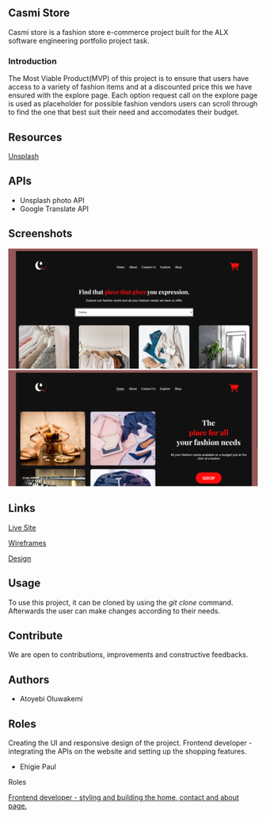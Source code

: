## Casmi Store

Casmi store is a fashion store e-commerce project built for the ALX software engineering portfolio project task.

### Introduction

The Most Viable Product(MVP) of this project is to ensure that users have access to a variety of fashion items and at a discounted price this we have ensured with the explore page. Each option request call on the explore page is used as placeholder for possible fashion vendors users can scroll through to find the one that best suit their need and accomodates their budget.

## Resources

[Unsplash](https://unsplash.com)

## APIs

* Unsplash photo API
* Google Translate API

## Screenshots

![](./images/Screenshot1.png)
![](./images/Screenshot2.png)

## Links

[Live Site](https://khemmie-ray.github.io/Casmi-Store/index.html) 

[Wireframes](https://www.canva.com/design/DAFUGHF16Ns/b6J1N8Fm9Hschv9RhsDUmA/view?utm_content=DAFUGHF16Ns&utm_campaign=designshare&utm_medium=link2&utm_source=sharebutton)

[Design](https://www.figma.com/file/GdK1dhOJ97V2eNcIUzvDkX/Casmi-ecommerce-site?node-id=1%3A2&t=3S75cGF7jizNpThr-1)


## Usage

To use this project, it can be cloned by using the *git clone* command. Afterwards the user can make changes according to their needs.

## Contribute

We are open to contributions, improvements and constructive feedbacks.

## Authors 

* Atoyebi Oluwakemi

Roles
---
Creating the UI and responsive design of the project. Frontend developer -integrating the APIs on the website and setting up the shopping features.

* Ehigie Paul

Roles
<u>

Frontend developer - styling and building the home, contact and about page.
